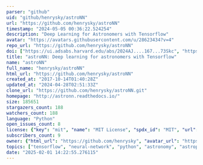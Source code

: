 ```yaml
---
parser: "github"
uid: "github/henrysky/astroNN"
url: "https://github.com/henrysky/astroNN"
timestamp: "2024-05-05 00:36:22.524254"
description: "Deep Learning for Astronomers with Tensorflow"
avatar: "https://avatars.githubusercontent.com/u/28623434?v=4"
repo_url: "https://github.com/henrysky/astroNN"
doi: ["https://ui.adsabs.harvard.edu/abs/2024AJ....167...73Skc", "https://ui.adsabs.harvard.edu/abs/2019MNRAS.483.3255L", "https://ui.adsabs.harvard.edu/abs/2024ascl.soft04014L/abstract"]
title: "astroNN: Deep learning for astronomers with Tensorflow"
name: "astroNN"
full_name: "henrysky/astroNN"
html_url: "https://github.com/henrysky/astroNN"
created_at: "2017-10-14T01:40:28Z"
updated_at: "2024-04-28T02:51:33Z"
clone_url: "https://github.com/henrysky/astroNN.git"
homepage: "http://astronn.readthedocs.io/"
size: 185651
stargazers_count: 188
watchers_count: 188
language: "Python"
open_issues_count: 8
license: {"key": "mit", "name": "MIT License", "spdx_id": "MIT", "url": "https://api.github.com/licenses/mit", "node_id": "MDc6TGljZW5zZTEz"}
subscribers_count: 9
owner: {"html_url": "https://github.com/henrysky", "avatar_url": "https://avatars.githubusercontent.com/u/28623434?v=4", "login": "henrysky", "type": "User"}
topics: ["tensorflow", "neural-network", "python", "astronomy", "astrophysics", "science", "neural-networks"]
date: "2025-02-01 14:22:55.276115"
---
```

